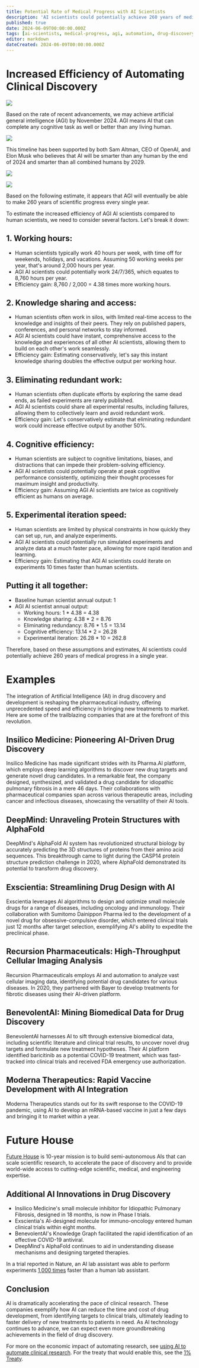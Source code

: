 ```yaml
---
title: Potential Rate of Medical Progress with AI Scientists
description: 'AI scientists could potentially achieve 260 years of medical progress in a single year, dramatically accelerating drug discovery and healthcare innovation.'
published: true
date: 2024-06-09T00:00:00.000Z
tags: [ai-scientists, medical-progress, agi, automation, drug-discovery, healthcare-innovation]
editor: markdown
dateCreated: 2024-06-09T00:00:00.000Z
---
```


# Increased Efficiency of Automating Clinical Discovery

![](robot-lab-scientist.png)

Based on the rate of recent advancements, we may achieve artificial general intelligence (AGI) by November 2024. AGI means AI that can complete any cognitive task as well or better than any living human.

[![](globalSolutions/1-percent-treaty/agi-progress-projection.pngreaty/agi-progress-projection.png)](https://www.reddit.com/r/singularity/comments/1bf3kqf/alans_conservative_countdown_plot_predicts_agi_by/)

This timeline has been supported by both Sam Altman, CEO of OpenAI, and Elon Musk who believes that AI will be smarter than any human by the end of 2024 and smarter than all combined humans by 2029.   

![](elon-agi-tweet.png)

![](sam-altman-agi-tweet.png)

Based on the following estimate, it appears that AGI will eventually be able to make 260 years of scientific progress every single year.

To estimate the increased efficiency of AGI AI scientists compared to human scientists, we need to consider several factors. Let's break it down:

## 1. Working hours:

- Human scientists typically work 40 hours per week, with time off for weekends, holidays, and vacations. Assuming 50 working weeks per year, that's around 2,000 hours per year.
- AGI AI scientists could potentially work 24/7/365, which equates to 8,760 hours per year.
- Efficiency gain: 8,760 / 2,000 = 4.38 times more working hours.

## 2. Knowledge sharing and access:

- Human scientists often work in silos, with limited real-time access to the knowledge and insights of their peers. They rely on published papers, conferences, and personal networks to stay informed.
- AGI AI scientists could have instant, comprehensive access to the knowledge and experiences of all other AI scientists, allowing them to build on each other's work seamlessly.
- Efficiency gain: Estimating conservatively, let's say this instant knowledge sharing doubles the effective output per working hour.

## 3. Eliminating redundant work:

- Human scientists often duplicate efforts by exploring the same dead ends, as failed experiments are rarely published.
- AGI AI scientists could share all experimental results, including failures, allowing them to collectively learn and avoid redundant work.
- Efficiency gain: Let's conservatively estimate that eliminating redundant work could increase effective output by another 50%.

## 4. Cognitive efficiency:

- Human scientists are subject to cognitive limitations, biases, and distractions that can impede their problem-solving efficiency.
- AGI AI scientists could potentially operate at peak cognitive performance consistently, optimizing their thought processes for maximum insight and productivity.
- Efficiency gain: Assuming AGI AI scientists are twice as cognitively efficient as humans on average.

## 5. Experimental iteration speed:

- Human scientists are limited by physical constraints in how quickly they can set up, run, and analyze experiments.
- AGI AI scientists could potentially run simulated experiments and analyze data at a much faster pace, allowing for more rapid iteration and learning.
- Efficiency gain: Estimating that AGI AI scientists could iterate on experiments 10 times faster than human scientists.

## Putting it all together:

- Baseline human scientist annual output: 1
- AGI AI scientist annual output:
  - Working hours: 1 \* 4.38 = 4.38
  - Knowledge sharing: 4.38 \* 2 = 8.76
  - Eliminating redundancy: 8.76 \* 1.5 = 13.14
  - Cognitive efficiency: 13.14 \* 2 = 26.28
  - Experimental iteration: 26.28 \* 10 = 262.8

Therefore, based on these assumptions and estimates,
AI scientists could potentially achieve 260 years of medical progress in a single year.

# Examples

The integration of Artificial Intelligence (AI) in drug discovery and development is reshaping the pharmaceutical industry, offering unprecedented speed and efficiency in bringing new treatments to market. Here are some of the trailblazing companies that are at the forefront of this revolution.

## Insilico Medicine: Pioneering AI-Driven Drug Discovery

Insilico Medicine has made significant strides with its Pharma.AI platform, which employs deep learning algorithms to discover new drug targets and generate novel drug candidates. In a remarkable feat, the company designed, synthesized, and validated a drug candidate for idiopathic pulmonary fibrosis in a mere 46 days. Their collaborations with pharmaceutical companies span across various therapeutic areas, including cancer and infectious diseases, showcasing the versatility of their AI tools.

## DeepMind: Unraveling Protein Structures with AlphaFold

DeepMind's AlphaFold AI system has revolutionized structural biology by accurately predicting the 3D structures of proteins from their amino acid sequences. This breakthrough came to light during the CASP14 protein structure prediction challenge in 2020, where AlphaFold demonstrated its potential to transform drug discovery.

## Exscientia: Streamlining Drug Design with AI

Exscientia leverages AI algorithms to design and optimize small molecule drugs for a range of diseases, including oncology and immunology. Their collaboration with Sumitomo Dainippon Pharma led to the development of a novel drug for obsessive-compulsive disorder, which entered clinical trials just 12 months after target selection, exemplifying AI's ability to expedite the preclinical phase.

## Recursion Pharmaceuticals: High-Throughput Cellular Imaging Analysis

Recursion Pharmaceuticals employs AI and automation to analyze vast cellular imaging data, identifying potential drug candidates for various diseases. In 2020, they partnered with Bayer to develop treatments for fibrotic diseases using their AI-driven platform.

## BenevolentAI: Mining Biomedical Data for Drug Discovery

BenevolentAI harnesses AI to sift through extensive biomedical data, including scientific literature and clinical trial results, to uncover novel drug targets and formulate new treatment hypotheses. Their AI platform identified baricitinib as a potential COVID-19 treatment, which was fast-tracked into clinical trials and received FDA emergency use authorization.

## Moderna Therapeutics: Rapid Vaccine Development with AI Integration

Moderna Therapeutics stands out for its swift response to the COVID-19 pandemic, using AI to develop an mRNA-based vaccine in just a few days and bringing it to market within a year.

# Future House

[Future House](https://www.futurehouse.org/) is 10-year mission is to build semi-autonomous AIs that can scale scientific research, to accelerate the pace of discovery and to provide world-wide access to cutting-edge scientific, medical, and engineering expertise.

## Additional AI Innovations in Drug Discovery

- Insilico Medicine's small molecule inhibitor for Idiopathic Pulmonary Fibrosis, designed in 18 months, is now in Phase I trials.
- Exscientia's AI-designed molecule for immuno-oncology entered human clinical trials within eight months.
- BenevolentAI's Knowledge Graph facilitated the rapid identification of an effective COVID-19 antiviral.
- DeepMind's AlphaFold continues to aid in understanding disease mechanisms and designing targeted therapies.

In a trial reported in Nature, an AI lab assistant was able to perform experiments [1,000 times](https://www.theverge.com/21317052/mobile-autonomous-robot-lab-assistant-research-speed) faster than a human lab assistant.

## Conclusion

AI is dramatically accelerating the pace of clinical research. These companies exemplify how AI can reduce the time and cost of drug development, from identifying targets to clinical trials, ultimately leading to faster delivery of new treatments to patients in need. As AI technology continues to advance, we can expect even more groundbreaking achievements in the field of drug discovery.

For more on the economic impact of automating research, see [using AI to automate clinical research](value-of-automating-research.md). For the treaty that would enable this, see the [1% Treaty](1-percent-treaty.md).
